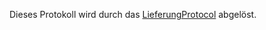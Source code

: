 Dieses Protokoll wird durch das [LieferungProtocol](https://github.com/hudora/huTools/blob/master/doc/standards/lieferungprotocol.markdown) abgelöst.